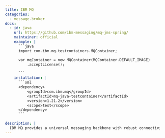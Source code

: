 ```yaml
---
title: IBM MQ
categories:
  - message-broker
docs:
  - id: java
    url: https://github.com/ibm-messaging/mq-jms-spring/
    maintainer: official
    example: |
      ```java
      import com.ibm.mq.testcontainers.MQContainer;

      var mqContainer = new MQContainer(MQContainer.DEFAULT_IMAGE)
          .acceptLicense();

      ```
    installation: |
      ```xml
      <dependency>
          <groupId>com.ibm.mq</groupId>
          <artifactId>mq-java-testcontainer</artifactId>
          <version>1.21.2</version>
          <scope>test</scope>
      </dependency>
      ```

description: |
  IBM MQ provides a universal messaging backbone with robust connectivity for flexible and reliable messaging for applications and the integration of existing IT assets.
---
```

